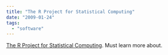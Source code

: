 ```yaml
---
title: "The R Project for Statistical Computing"
date: "2009-01-24"
tags: 
  - "software"
---
```


[The R Project for Statistical Computing](http://www.r-project.org/). Must learn more about.
